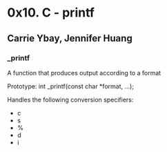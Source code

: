# 0x10. C - printf
## Carrie Ybay, Jennifer Huang
### _printf
A function that produces output according to a format

Prototype: int _printf(const char *format, ...);

Handles the following conversion specifiers:
- c
- s
- %
- d
- i